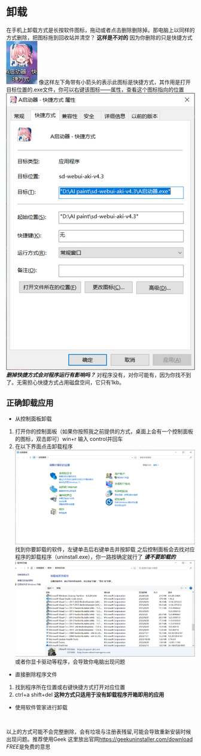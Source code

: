 # 卸载
在手机上卸载方式是长按软件图标，拖动或者点击删除删除掉。那电脑上以同样的方式删除，把图标拖到回收站并清空？
**这样是不对的**
因为你删除的只是快捷方式
![alt text](image-18.png)
像这样左下角带有小箭头的表示此图标是快捷方式，其作用是打开目标位置的.exe文件，你可以右键该图标——属性，查看这个图标指向的位置
![alt text](image-19.png)
***删掉快捷方式会对程序运行有影响吗？***
对程序没有，对你可能有，因为你找不到了。无需担心快捷方式占用磁盘空间，它只有1kb。

## 正确卸载应用
- 从控制面板卸载
1. 打开你的控制面板（如果你按照我之前提供的方式，桌面上会有一个控制面板的图标，双击即可）win+r 输入 control并回车
2. 在以下界面点击卸载程序 
![alt text](image-20.png)
找到你要卸载的软件，左键单击后右键单击并按卸载
之后控制面板会去找对应程序的卸载程序（uninstall.exe），你一路按确定就行了
***请不要卸载的***
![alt text](image-21.png)
或者你显卡驱动等程序，会导致你电脑出现问题

- 直接删除程序文件
1. 找到程序所在位置或右键快捷方式打开对应位置
2. ctrl+a shift+del
**这种方式只适用于没有卸载程序开箱即用的应用**
- 使用软件管家进行卸载

<br>

以上的方式可能不会完整删除，会有垃圾与注册表残留,可能会导致重新安装时候出现问题。推荐使用Geek
这里放出官网<https://geekuninstaller.com/download>
*FREE*是免费的意思